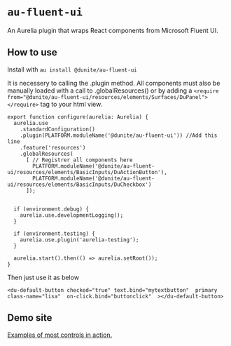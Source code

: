 # `au-fluent-ui`
An Aurelia plugin that wraps React components from Microsoft Fluent UI.

## How to use
Install with
`au install @dunite/au-fluent-ui`

It is necessery to calling the .plugin method. All components must also be manually loaded with a call to .globalResources() or by adding a `<require from="@dunite/au-fluent-ui/resources/elements/Surfaces/DuPanel"></require>` tag to your html view.

```
export function configure(aurelia: Aurelia) {
  aurelia.use
    .standardConfiguration()
    .plugin(PLATFORM.moduleName('@dunite/au-fluent-ui')) //Add this line
    .feature('resources')
    .globalResources(
      [ // Registrer all components here
        PLATFORM.moduleName('@dunite/au-fluent-ui/resources/elements/BasicInputs/DuActionButton'),
        PLATFORM.moduleName('@dunite/au-fluent-ui/resources/elements/BasicInputs/DuCheckbox')
      ]);
    

  if (environment.debug) {
    aurelia.use.developmentLogging();
  }

  if (environment.testing) {
    aurelia.use.plugin('aurelia-testing');
  }

  aurelia.start().then(() => aurelia.setRoot());
}
```

Then just use it as below
```
<du-default-button checked="true" text.bind="mytextbutton"  primary class-name="lisa"  on-click.bind="buttonclick"  ></du-default-button>
```

## Demo site
[Examples of most controls in action.](https://magnusdanielson.github.io/au-fluent-ui/)
